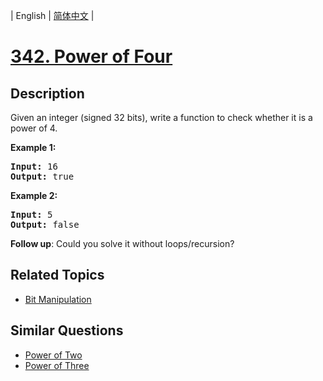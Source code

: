 
| English | [简体中文](README.md) |

# [342. Power of Four](https://leetcode-cn.com/problems/power-of-four/)

## Description

<p>Given an integer (signed 32 bits), write a function to check whether it is a power of 4.</p>

<p><strong>Example 1:</strong></p>

<pre>
<strong>Input: </strong><span id="example-input-1-1">16</span>
<strong>Output: </strong><span id="example-output-1">true</span>
</pre>

<div>
<p><strong>Example 2:</strong></p>

<pre>
<strong>Input: </strong><span id="example-input-2-1">5</span>
<strong>Output: </strong><span id="example-output-2">false</span></pre>
</div>

<p><b>Follow up</b>: Could you solve it without loops/recursion?</p>

## Related Topics

- [Bit Manipulation](https://leetcode-cn.com/tag/bit-manipulation)

## Similar Questions

- [Power of Two](../power-of-two/README_EN.md)
- [Power of Three](../power-of-three/README_EN.md)
